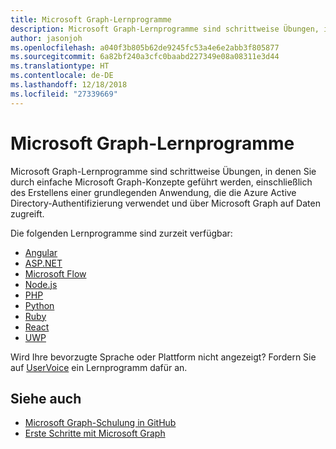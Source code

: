 ```yaml
---
title: Microsoft Graph-Lernprogramme
description: Microsoft Graph-Lernprogramme sind schrittweise Übungen, in denen Sie durch einfache Microsoft Graph-Konzepte geführt werden, einschließlich des Erstellens einer grundlegenden Anwendung, die die Azure Active Directory-Authentifizierung verwendet und über Microsoft Graph auf Daten zugreift.
author: jasonjoh
ms.openlocfilehash: a040f3b805b62de9245fc53a4e6e2abb3f805877
ms.sourcegitcommit: 6a82bf240a3cfc0baabd227349e08a08311e3d44
ms.translationtype: HT
ms.contentlocale: de-DE
ms.lasthandoff: 12/18/2018
ms.locfileid: "27339669"
---
```

# <a name="microsoft-graph-tutorials"></a>Microsoft Graph-Lernprogramme

Microsoft Graph-Lernprogramme sind schrittweise Übungen, in denen Sie durch einfache Microsoft Graph-Konzepte geführt werden, einschließlich des Erstellens einer grundlegenden Anwendung, die die Azure Active Directory-Authentifizierung verwendet und über Microsoft Graph auf Daten zugreift.

Die folgenden Lernprogramme sind zurzeit verfügbar:

- [Angular](https://docs.microsoft.com/graph/tutorials/angular/)
- [ASP.NET](https://docs.microsoft.com/graph/tutorials/aspnet/)
- [Microsoft Flow](https://docs.microsoft.com/graph/tutorials/flow/)
- [Node.js](https://docs.microsoft.com/graph/tutorials/node/)
- [PHP](https://docs.microsoft.com/graph/tutorials/php/)
- [Python](https://docs.microsoft.com/graph/tutorials/python/)
- [Ruby](https://docs.microsoft.com/graph/tutorials/ruby/)
- [React](https://docs.microsoft.com/graph/tutorials/react/)
- [UWP](https://docs.microsoft.com/graph/tutorials/uwp/)

Wird Ihre bevorzugte Sprache oder Plattform nicht angezeigt? Fordern Sie auf [UserVoice](https://officespdev.uservoice.com/forums/224641-feature-requests-and-feedback/category/101632-microsoft-graph-o365-rest-apis) ein Lernprogramm dafür an.

## <a name="see-also"></a>Siehe auch

- [Microsoft Graph-Schulung in GitHub](https://github.com/microsoftgraph?utf8=%E2%9C%93&q=msgraph-training&type=&language=)
- [Erste Schritte mit Microsoft Graph](https://developer.microsoft.com/de-DE/graph/get-started)
